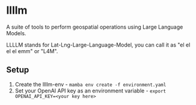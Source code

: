 # llllm

A suite of tools to perform geospatial operations using Large Language Models.

LLLLM stands for Lat-Lng-Large-Language-Model, you can call it as "el el el el emm" or "L4M".


## Setup
1. Create the llllm-env - `mamba env create -f environment.yaml`
2. Set your OpenAI API key as an environment variable - `export OPENAI_API_KEY=<your key here>` 
